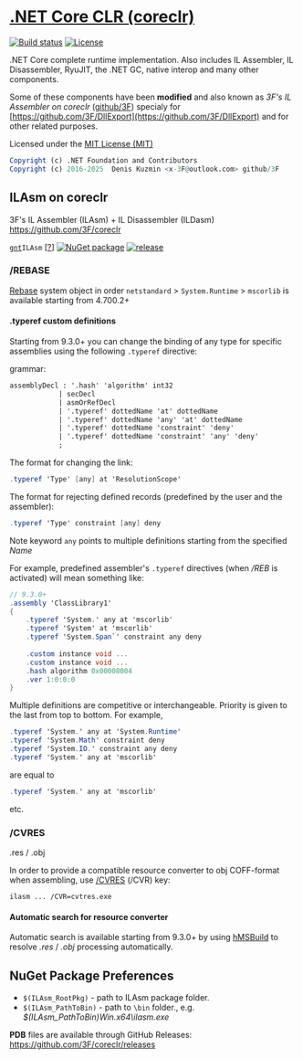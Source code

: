 [.NET Core CLR (coreclr)](https://github.com/3F/coreclr)
=========================

[![Build status](https://ci.appveyor.com/api/projects/status/asb0nbj8tly2rp7p/branch/master?svg=true)](https://ci.appveyor.com/project/3Fs/coreclr-62ql7/branch/master)
[![License](https://img.shields.io/badge/License-MIT-74A5C2.svg)](https://github.com/3F/coreclr/blob/master/LICENSE.TXT)

.NET Core complete runtime implementation. Also includes IL Assembler, IL Disassembler, RyuJIT, the .NET GC, native interop and many other components.

Some of these components have been **modified** and also known as *3F's IL Assembler on coreclr* ([github/3F](https://github.com/3F))
specialy for [https://github.com/3F/DllExport](https://github.com/3F/DllExport) and for other related purposes.

Licensed under the [MIT License (MIT)](https://github.com/3F/coreclr/blob/master/LICENSE.TXT)

```r
Copyright (c) .NET Foundation and Contributors
Copyright (c) 2016-2025  Denis Kuzmin <x-3F@outlook.com> github/3F
```

## ILAsm on coreclr

3F's IL Assembler (ILAsm) + IL Disassembler (ILDasm) https://github.com/3F/coreclr

[`gnt`](https://3F.github.io/GetNuTool/releases/latest/gnt/)`ILAsm` [[?](https://github.com/3F/GetNuTool)]
[![NuGet package](https://img.shields.io/nuget/v/ILAsm.svg)](https://www.nuget.org/packages/ILAsm/)
[![release](https://img.shields.io/github/release/3F/coreclr.svg)](https://github.com/3F/coreclr/releases/latest)

### /REBASE

[Rebase](https://github.com/3F/DllExport/pull/123) system object in order `netstandard` \> `System.Runtime` \> `mscorlib` is available starting from 4.700.2+

#### .typeref custom definitions

Starting from 9.3.0+ you can change the binding of any type for specific assemblies using the following `.typeref` directive:

grammar:

```yacc
assemblyDecl : '.hash' 'algorithm' int32 
            | secDecl
            | asmOrRefDecl
            | '.typeref' dottedName 'at' dottedName 
            | '.typeref' dottedName 'any' 'at' dottedName 
            | '.typeref' dottedName 'constraint' 'deny' 
            | '.typeref' dottedName 'constraint' 'any' 'deny' 
            ;
```

The format for changing the link:

```csharp
.typeref 'Type' [any] at 'ResolutionScope'
```
The format for rejecting defined records (predefined by the user and the assembler):

```csharp
.typeref 'Type' constraint [any] deny
```

Note keyword `any` points to multiple definitions starting from the specified *Name*

For example, predefined assembler's `.typeref` directives (when */REB* is activated) will mean something like: 

```csharp
// 9.3.0+
.assembly 'ClassLibrary1'
{
    .typeref 'System.' any at 'mscorlib'
    .typeref 'System' at 'mscorlib'
    .typeref 'System.Span`' constraint any deny
    
    .custom instance void ...
    .custom instance void ...
    .hash algorithm 0x00008004
    .ver 1:0:0:0
}
```

Multiple definitions are competitive or interchangeable. Priority is given to the last from top to bottom. For example,

```csharp
.typeref 'System.' any at 'System.Runtime'
.typeref 'System.Math' constraint deny
.typeref 'System.IO.' constraint any deny
.typeref 'System.' any at 'mscorlib'
```

are equal to

```csharp
.typeref 'System.' any at 'mscorlib'
```

etc.

### /CVRES

.res / .obj

In order to provide a compatible resource converter to obj COFF-format when assembling, use [/CVRES](https://github.com/3F/coreclr/issues/2) (/CVR) key:

```
ilasm ... /CVR=cvtres.exe
```

#### Automatic search for resource converter

Automatic search is available starting from 9.3.0+ by using [hMSBuild](https://github.com/3F/hMSBuild) to resolve *.res* / *.obj* processing automatically.

## NuGet Package Preferences

* `$(ILAsm_RootPkg)` - path to ILAsm package folder.
* `$(ILAsm_PathToBin)` - path to `\bin` folder., e.g. *$(ILAsm_PathToBin)Win.x64\ilasm.exe*

**PDB** files are available through GitHub Releases:
https://github.com/3F/coreclr/releases
